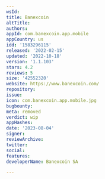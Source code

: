 ```yaml
---
wsId: 
title: Banexcoin
altTitle: 
authors: 
appId: com.banexcoin.app.mobile
appCountry: us
idd: '1583296115'
released: '2022-02-15'
updated: '2022-10-18'
version: '1.1.103'
stars: 4.2
reviews: 5
size: '42552320'
website: https://www.banexcoin.com/
repository: 
issue: 
icon: com.banexcoin.app.mobile.jpg
bugbounty: 
meta: removed
verdict: wip
appHashes: 
date: '2023-08-04'
signer: 
reviewArchive: 
twitter: 
social: 
features: 
developerName: Banexcoin SA

---
```


